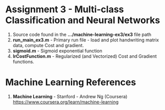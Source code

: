 #   Assignment 3 - Multi-class Classification and Neural Networks
1.  Source code found in the **.../machine-learning-ex3/ex3** file path
2.  **run_main_ex3.m** 	- Primary run file - load and plot handwriting matrix data, compute Cost and gradient.  
3.  **sigmoid.m**	- Sigmoid exponential function
4.  **lrCostFunction.m**	- Regularized (and Vectorized) Cost and Gradient functions.



# Machine Learning References
1.  **Machine Learning** - Stanford - Andrew Ng (Coursera)   
    https://www.coursera.org/learn/machine-learning